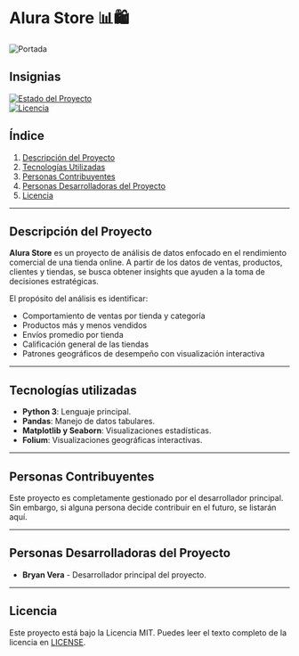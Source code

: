 # Alura Store 📊🛍️

![Portada](assets/alura-store-cover.png)

## Insignias

[![Estado del Proyecto](https://img.shields.io/badge/estado-terminado-brightgreen)](https://github.com/bryanvera/alura-store)  
[![Licencia](https://img.shields.io/badge/licencia-MIT-green)](https://opensource.org/licenses/MIT)

## Índice

1. [Descripción del Proyecto](#descripción-del-proyecto)
2. [Tecnologías Utilizadas](#tecnologías-utilizadas)
3. [Personas Contribuyentes](#personas-contribuyentes)
4. [Personas Desarrolladoras del Proyecto](#personas-desarrolladoras-del-proyecto)
5. [Licencia](#licencia)

---

## Descripción del Proyecto

**Alura Store** es un proyecto de análisis de datos enfocado en el rendimiento comercial de una tienda online. A partir de los datos de ventas, productos, clientes y tiendas, se busca obtener insights que ayuden a la toma de decisiones estratégicas.

El propósito del análisis es identificar:
- Comportamiento de ventas por tienda y categoría
- Productos más y menos vendidos
- Envíos promedio por tienda
- Calificación general de las tiendas
- Patrones geográficos de desempeño con visualización interactiva

---

## Tecnologías utilizadas

- **Python 3**: Lenguaje principal.
- **Pandas**: Manejo de datos tabulares.
- **Matplotlib y Seaborn**: Visualizaciones estadísticas.
- **Folium**: Visualizaciones geográficas interactivas.

---

## Personas Contribuyentes

Este proyecto es completamente gestionado por el desarrollador principal. Sin embargo, si alguna persona decide contribuir en el futuro, se listarán aquí.

---

## Personas Desarrolladoras del Proyecto

- **Bryan Vera** - Desarrollador principal del proyecto.

---

## Licencia

Este proyecto está bajo la Licencia MIT. Puedes leer el texto completo de la licencia en [LICENSE](LICENSE).

